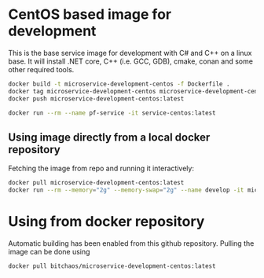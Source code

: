 # CentOS based image for development

This is the base service image for development with C# and C++ on a linux base. It will install .NET core, C++ (i.e. GCC, GDB), cmake, conan and some other required tools.

```bash
docker build -t microservice-development-centos -f Dockerfile .
docker tag microservice-development-centos microservice-development-centos:latest
docker push microservice-development-centos:latest

docker run --rm --name pf-service -it service-centos:latest
```

## Using image directly from a local docker repository

Fetching the image from repo and running it interactively:

```bash
docker pull microservice-development-centos:latest
docker run --rm --memory="2g" --memory-swap="2g" --name develop -it microservice-development-centos:latest bash
```

# Using from docker repository

Automatic building has been enabled from this github repository. Pulling the image can be done using

```bash
docker pull bitchaos/microservice-development-centos:latest
```
